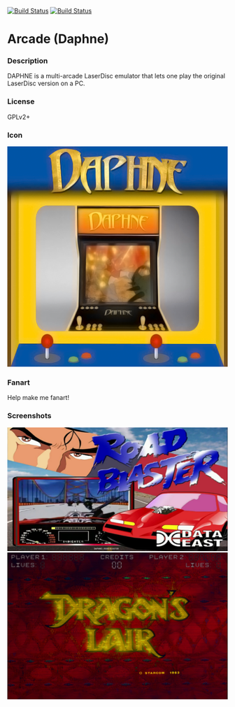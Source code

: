 [![Build Status](https://travis-ci.org/kodi-game/game.libretro.daphne.svg?branch=master)](https://travis-ci.org/kodi-game/game.libretro.daphne)
[![Build Status](https://ci.appveyor.com/api/projects/status/github/kodi-game/game.libretro.daphne?svg=true)](https://ci.appveyor.com/project/kodi-game/game-libretro-daphne)

# Arcade (Daphne)

### Description

DAPHNE is a multi-arcade LaserDisc emulator that lets one play the original LaserDisc version on a PC.

### License

GPLv2+

### Icon

![Arcade (Daphne) icon](game.libretro.daphne/resources/icon.png)

### Fanart

Help make me fanart!

### Screenshots

![Arcade (Daphne) screenshot](game.libretro.daphne/resources/screenshot-01.jpg)
![Arcade (Daphne) screenshot](game.libretro.daphne/resources/screenshot-02.jpg)

